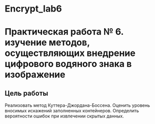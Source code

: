 # Encrypt_lab6

Практическая работа № 6. изучение методов, осуществляющих внедрение цифрового водяного знака в изображение
==========
Цель работы
----------
Реализовать метод Куттера-Джордана-Боссена. Оценить уровень вносимых искажений заполненных контейнеров. Определить вероятности ошибок при извлечении скрытых данных.
